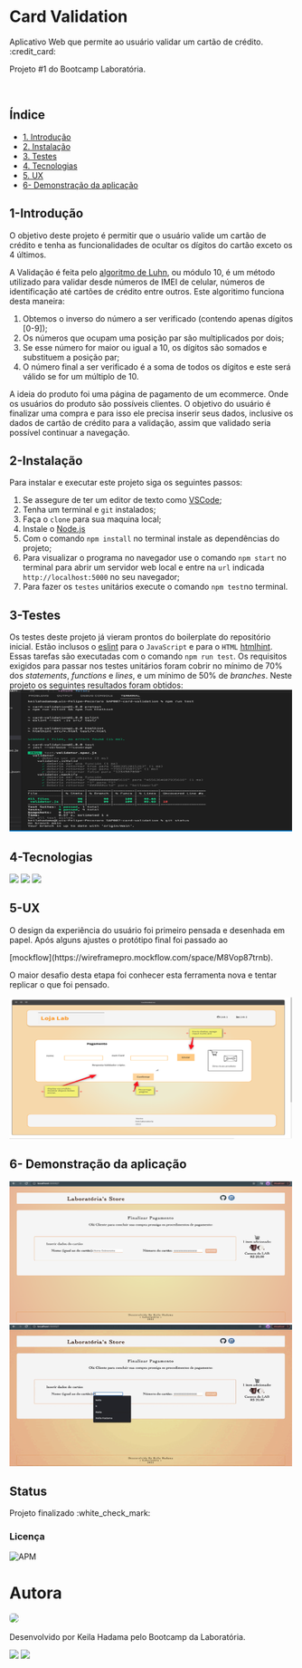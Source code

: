 <h1> Card Validation </h1>

  <p > Aplicativo Web que permite ao usuário validar um cartão de crédito. :credit_card:</p> 
  <p>Projeto #1 do Bootcamp Laboratória.</p> <br>

## Índice

  <!--ts-->
  - [1. Introdução](#1-Introdução)
  - [2. Instalação](#2-Instalação) 
  - [3. Testes](#3-Testes)
  - [4. Tecnologias](#4-Tecnologias)
  - [5. UX](#5-UX)
  - [6- Demonstração da aplicação](#6-Demonstração-da-aplicação) 
  <!--te-->

## 1-Introdução
  <p> O objetivo deste projeto é permitir que o usuário valide um cartão de crédito e tenha as funcionalidades de ocultar os dígitos do cartão exceto os 4 últimos.</p>
  
  A Validação é feita pelo [algoritmo de Luhn](https://en.wikipedia.org/wiki/Luhn_algorithm), ou módulo 10, é um método utilizado para validar desde números de IMEI de celular, números de identificação até cartões de crédito entre outros. Este algoritimo funciona desta maneira: 
 
  1. Obtemos o inverso do número a ser verificado (contendo apenas dígitos [0-9]);
  2. Os números que ocupam uma posição par são multiplicados por dois;
  3. Se esse número for maior ou igual a 10, os dígitos são somados e substituem a posição par; 
  4. O número final a ser verificado é a soma de todos os dígitos e este será válido se for um múltiplo de 10.

  <p> A ideia do produto foi uma página de pagamento de um ecommerce. Onde os usuários do produto são possíveis clientes. O objetivo do usuário é finalizar uma compra e para isso ele precisa inserir seus dados, inclusive os dados de cartão de crédito para a validação, assim que validado seria possível continuar a navegação.</p>
 
 
  
## 2-Instalação 
  <p>Para instalar e executar este projeto siga os seguintes passos:</p>

   1. Se assegure de ter um editor de texto como [VSCode](https://code.visualstudio.com/); 
   2. Tenha um terminal e `git` instalados;
   3. Faça o `clone` para sua maquina local;
   4. Instale o [Node.js](https://nodejs.org/)
   5. Com o comando `npm install` no terminal instale as dependências do projeto;
   6. Para visualizar o programa no navegador use o comando `npm start` no terminal para abrir um servidor web local e entre na `url` indicada `http://localhost:5000` no seu navegador;
   7. Para fazer os `testes` unitários execute o comando `npm test`no terminal.


## 3-Testes
   Os testes deste projeto já vieram prontos do boilerplate do repositório inicial. Estão inclusos o [eslint](https://eslint.org/) para o `JavaScript` e para o `HTML` [htmlhint](https://github.com/yaniswang/HTMLHint). Essas tarefas são executadas com o comando `npm run test`.
   Os requisitos exigidos para passar nos testes unitários foram cobrir no mínimo de 70% dos _statements_, _functions_
   e _lines_, e um mínimo de 50% de _branches_.
   Neste projeto os seguintes resultados foram obtidos: <br>
   <img height="250" width="500" src="src/img/testResult.png"> 


## 4-Tecnologias
   <img src="https://img.shields.io/badge/HTML5-E34F26?style=for-the-badge&logo=html5&logoColor=white">
   <img src="https://img.shields.io/badge/CSS-239120?&style=for-the-badge&logo=css3&logoColor=white">
   <img src="https://img.shields.io/badge/JavaScript-323330?style=for-the-badge&logo=javascript&logoColor=F7DF1E">

## 5-UX
  <p> O design da experiência do usuário foi primeiro pensada e desenhada em papel. Após alguns ajustes o protótipo final foi passado ao</p>[mockflow](https://wireframepro.mockflow.com/space/M8Vop87trnb). <p>O maior desafio desta etapa foi conhecer esta ferramenta nova e tentar replicar o que foi pensado. </p>
  <img height="250" width="500" src= "./src/img/prototipo.png" >



## 6- Demonstração da aplicação
 <img height="250" width="500" src="src/img/tela.png"> 
 <img height="250" width="500" src="src/img/tela.gif">
 


## Status

  <p>Projeto finalizado  :white_check_mark:</p> 

### Licença 

  ![APM](https://img.shields.io/apm/l/modo?style=plastic)

# Autora

  <img  height="50" widtht="50" style="border-radius:5px;" src="https://avatars.githubusercontent.com/u/88164568?s=96&v=4">


  Desenvolvido por Keila Hadama pelo Bootcamp da Laboratória. <br>


  <a href="mailto:hadamakeila@gmail.com" target="_blank"><img src="https://img.shields.io/badge/Gmail-D14836?style=for-the-badge&logo=gmail&logoColor=white"></a> <a href="https://www.linkedin.com/in/keila-hadama-45a903193/" target="_bank"><img src="https://img.shields.io/badge/LinkedIn-0077B5?style=for-the-badge&logo=linkedin&logoColor=white"></a>
